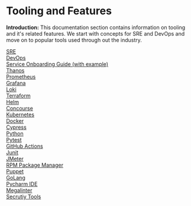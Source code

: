 # Tooling and Features

**Introduction:** This documentation section contains information on tooling and it's related features.  We start with concepts for SRE and DevOps and move on to popular tools used through out the industry.

[SRE](SRE.md)<br>
[DevOps](DevOps.md)<br>
[Service Onboarding Guide (with example)](ServiceOnboardingGuide.md)<br>
[Thanos](Thanos.md)<br>
[Prometheus](Prometheus.md)<br>
[Grafana](Grafana.md)<br>
[Loki](Loki.md)<br>
[Terraform](Terraform.md)<br>
[Helm](Helm.md)<br>
[Concourse](Concourse.md)<br>
[Kubernetes](Kubernetes.md)<br>
[Docker](Docker.md)<br>
[Cypress](Cypress.md)<br>
[Python](Python.md)<br>
[Pytest](Pytest.md)<br>
[GitHub Actions](GitHubActions.md)<br>
[Junit](Junit.md)<br>
[JMeter](JMeter.md)<br>
[RPM Package Manager](RPMPackageManager.md)<br>
[Puppet](Puppet.md)<br>
[GoLang](GoLang.md)<br>
[Pycharm IDE](PycharmIDE.md)<br>
[Megalinter](Megalinter.md)<br>
[Secrutiy Tools](SecrutiyTools.md)<br>